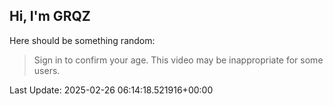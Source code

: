 ## Hi, I'm GRQZ
Here should be something random:  
> Sign in to confirm your age. This video may be inappropriate for some users.


Last Update: 2025-02-26 06:14:18.521916+00:00
